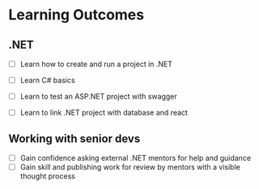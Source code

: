 # Learning Outcomes

## .NET

- [ ] Learn how to create and run a project in .NET
- [ ] Learn C# basics
- [ ] Learn to test an ASP.NET project with swagger
- [ ] Learn to link .NET project with database and react


## Working with senior devs
- [ ] Gain confidence asking external .NET mentors for help and guidance
- [ ] Gain skill and publishing work for review by mentors with a visible thought process
